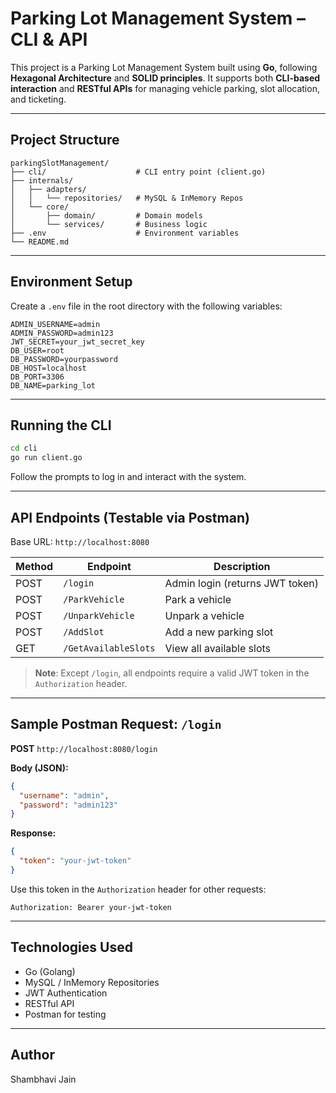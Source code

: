 
#  Parking Lot Management System – CLI & API

This project is a Parking Lot Management System built using **Go**, following **Hexagonal Architecture** and **SOLID principles**. It supports both **CLI-based interaction** and **RESTful APIs** for managing vehicle parking, slot allocation, and ticketing.

---

##  Project Structure

```
parkingSlotManagement/
├── cli/                    # CLI entry point (client.go)
├── internals/
│   ├── adapters/
│   │   └── repositories/   # MySQL & InMemory Repos
│   └── core/
│       ├── domain/         # Domain models
│       └── services/       # Business logic
├── .env                    # Environment variables
└── README.md
```

---

##  Environment Setup

Create a `.env` file in the root directory with the following variables:

```env
ADMIN_USERNAME=admin
ADMIN_PASSWORD=admin123
JWT_SECRET=your_jwt_secret_key
DB_USER=root
DB_PASSWORD=yourpassword
DB_HOST=localhost
DB_PORT=3306
DB_NAME=parking_lot
```

---

## Running the CLI

```bash
cd cli
go run client.go
```

Follow the prompts to log in and interact with the system.

---

##  API Endpoints (Testable via Postman)

Base URL: `http://localhost:8080`

| Method | Endpoint              | Description                        |
|--------|-----------------------|------------------------------------|
| POST   | `/login`              | Admin login (returns JWT token)    |
| POST   | `/ParkVehicle`        | Park a vehicle                     |
| POST   | `/UnparkVehicle`      | Unpark a vehicle                   |
| POST   | `/AddSlot`            | Add a new parking slot             |
| GET    | `/GetAvailableSlots`  | View all available slots           |

>  **Note**: Except `/login`, all endpoints require a valid JWT token in the `Authorization` header.

---

##  Sample Postman Request: `/login`

**POST** `http://localhost:8080/login`

**Body (JSON):**
```json
{
  "username": "admin",
  "password": "admin123"
}
```

**Response:**
```json
{
  "token": "your-jwt-token"
}
```

Use this token in the `Authorization` header for other requests:

```
Authorization: Bearer your-jwt-token
```

---


##  Technologies Used

- Go (Golang)
- MySQL / InMemory Repositories
- JWT Authentication
- RESTful API
- Postman for testing

---

## Author

Shambhavi Jain

